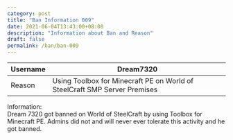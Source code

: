 ```yaml
---
category: post
title: "Ban Information 009"
date: 2021-06-04T13:43:00+08:00
description: "Information about Ban and Reason"
draft: false
permalink: /ban/ban-009
---
```

|Username|Dream7320|
|-|-|
|Reason|Using Toolbox for Minecraft PE on World of SteelCraft SMP Server Premises|

Information:  
Dream 7320 got banned on World of SteelCraft by using Toolbox for Minecraft PE. Admins did not and will never ever tolerate this activity and he got banned.